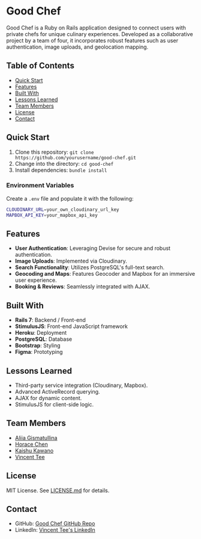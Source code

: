 # Good Chef

Good Chef is a Ruby on Rails application designed to connect users with private chefs for unique culinary experiences. Developed as a collaborative project by a team of four, it incorporates robust features such as user authentication, image uploads, and geolocation mapping.

## Table of Contents

- [Quick Start](#quick-start)
- [Features](#features)
- [Built With](#built-with)
- [Lessons Learned](#lessons-learned)
- [Team Members](#team-members)
- [License](#license)
- [Contact](#contact)

## Quick Start

1. Clone this repository: `git clone https://github.com/yourusername/good-chef.git`
2. Change into the directory: `cd good-chef`
3. Install dependencies: `bundle install`

### Environment Variables
Create a `.env` file and populate it with the following:

```bash
CLOUDINARY_URL=your_own_cloudinary_url_key
MAPBOX_API_KEY=your_mapbox_api_key
````

## Features

- **User Authentication**: Leveraging Devise for secure and robust authentication.
- **Image Uploads**: Implemented via Cloudinary.
- **Search Functionality**: Utilizes PostgreSQL's full-text search.
- **Geocoding and Maps**: Features Geocoder and Mapbox for an immersive user experience.
- **Booking & Reviews**: Seamlessly integrated with AJAX.

## Built With

- **Rails 7**: Backend / Front-end
- **StimulusJS**: Front-end JavaScript framework
- **Heroku**: Deployment
- **PostgreSQL**: Database
- **Bootstrap**: Styling
- **Figma**: Prototyping

## Lessons Learned

- Third-party service integration (Cloudinary, Mapbox).
- Advanced ActiveRecord querying.
- AJAX for dynamic content.
- StimulusJS for client-side logic.

## Team Members

- [Aliia Gismatullina](https://www.linkedin.com/in/aliiagismatullina/)
- [Horace Chen](https://www.linkedin.com/in/horace-chen/)
- [Kaishu Kawano](https://jp.linkedin.com/in/kaishu-kawano/)
- [Vincent Tee](https://www.linkedin.com/in/vincent-tee-aus/)

## License

MIT License. See [LICENSE.md](LICENSE.md) for details.

## Contact

- GitHub: [Good Chef GitHub Repo](https://github.com/yourusername/good-chef)
- LinkedIn: [Vincent Tee's LinkedIn](https://www.linkedin.com/in/vincent-tee-aus/)
